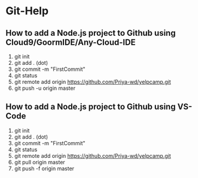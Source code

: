 # Git-Help

## How to add a Node.js project to Github using Cloud9/GoormIDE/Any-Cloud-IDE
1) git init
2) git add .  (dot)
3) git commit -m "FirstCommit"
4) git status
5) git remote add origin https://github.com/Priya-wd/yelpcamp.git
6) git push -u origin master

## How to add a Node.js project to Github using VS-Code
1) git init
2) git add .  (dot) 
3) git commit -m "FirstCommit"
4) git status
5) git remote add origin https://github.com/Priya-wd/yelpcamp.git
6) git pull origin master
7) git push -f origin master



